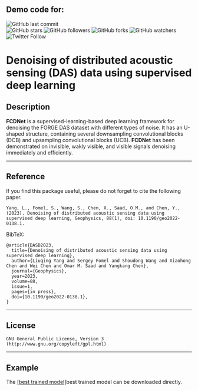 ## Demo code for:


![GitHub last commit](https://img.shields.io/github/last-commit/YangLiuqing-add/FCDNet?style=plastic)    
![GitHub stars](https://img.shields.io/github/stars/YangLiuqing-add/FCDNet?style=social)
![GitHub followers](https://img.shields.io/github/followers/FCDNet?style=social)
![GitHub forks](https://img.shields.io/github/forks/YangLiuqing-add/FCDNet?style=social)
![GitHub watchers](https://img.shields.io/github/watchers/YangLiuqing-add/FCDNet?style=social)
![Twitter Follow](https://img.shields.io/twitter/follow/YangLiuqing-add?style=social)

**Denoising of distributed acoustic sensing (DAS) data using supervised deep learning**
======

## Description

**FCDNet** is a supervised-learning-based deep learning framework for denoising the FORGE DAS dataset with different types of noise. It has an U-shaped structure, containing several downsampling convolutional blocks (DCB) and upsampling convolutional blocks (UCB). **FCDNet** has been demonstrated on invisible, wakly visible, and visible signals denoising immediately and efficiently. 

------------------- 
## Reference
If you find this package useful, please do not forget to cite the following paper.

    Yang, L., Fomel, S., Wang, S., Chen, X., Saad, O.M., and Chen, Y., (2023). Denoising of distributed acoustic sensing data using supervised deep learning, Geophysics, 88(1), doi: 10.1190/geo2022-0138.1.
    
BibTeX:
	
	@article{DASD2023,
	  title={Denoising of distributed acoustic sensing data using supervised deep learning},
	  author={Liuqing Yang and Sergey Fomel and Shoudong Wang and Xiaohong Chen and Wei Chen and Omar M. Saad and Yangkang Chen},
	  journal={Geophysics},
	  year=2023,
	  volume=88,
	  issue=1,
	  pages={in press},
	  doi={10.1190/geo2022-0138.1},
	}
	
-------------------   
## License
    GNU General Public License, Version 3
    (http://www.gnu.org/copyleft/gpl.html)  
  
-------------------   
## Example
   The [[best trained model]](https://github.com/YangLiuqing-add/DAS-FCDNet/releases/tag/best_model)best trained model can be downloaded directly.
   
 
 
  
  
  
  
  
